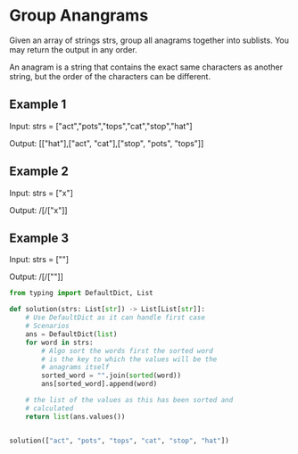 # Group Anangrams

Given an array of strings strs, group all anagrams together into sublists. You
may return the output in any order.

An anagram is a string that contains the exact same characters as another
string, but the order of the characters can be different.

## Example 1

Input: strs = ["act","pots","tops","cat","stop","hat"]

Output: [["hat"],["act", "cat"],["stop", "pots", "tops"]]

## Example 2

Input: strs = ["x"]

Output: /[/["x"]]

## Example 3

Input: strs = [""]

Output: /[/[""]]

```python
from typing import DefaultDict, List

def solution(strs: List[str]) -> List[List[str]]:
    # Use DefaultDict as it can handle first case 
    # Scenarios 
    ans = DefaultDict(list)
    for word in strs:
        # Algo sort the words first the sorted word
        # is the key to which the values will be the 
        # anagrams itself
        sorted_word = "".join(sorted(word))
        ans[sorted_word].append(word)

    # the list of the values as this has been sorted and 
    # calculated 
    return list(ans.values())


solution(["act", "pots", "tops", "cat", "stop", "hat"])
```
